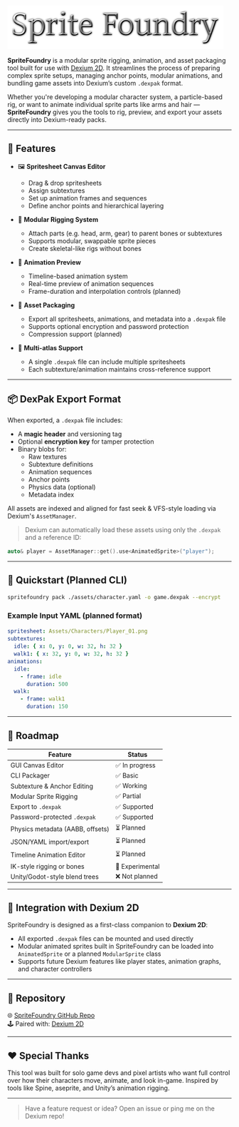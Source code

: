 ![SpriteFoundry Logo](SpriteFoundry_logo.png)


**SpriteFoundry** is a modular sprite rigging, animation, and asset packaging tool built for use with [Dexium 2D](https://github.com/Dextron12/Dexium2D). It streamlines the process of preparing complex sprite setups, managing anchor points, modular animations, and bundling game assets into Dexium’s custom `.dexpak` format.

Whether you're developing a modular character system, a particle-based rig, or want to animate individual sprite parts like arms and hair — **SpriteFoundry** gives you the tools to rig, preview, and export your assets directly into Dexium-ready packs.

---

## 🧰 Features

- 🖼 **Spritesheet Canvas Editor**
  - Drag & drop spritesheets
  - Assign subtextures
  - Set up animation frames and sequences
  - Define anchor points and hierarchical layering

- 🧩 **Modular Rigging System**
  - Attach parts (e.g. head, arm, gear) to parent bones or subtextures
  - Supports modular, swappable sprite pieces
  - Create skeletal-like rigs without bones

- 🧠 **Animation Preview**
  - Timeline-based animation system
  - Real-time preview of animation sequences
  - Frame-duration and interpolation controls (planned)

- 🔐 **Asset Packaging**
  - Export all spritesheets, animations, and metadata into a `.dexpak` file
  - Supports optional encryption and password protection
  - Compression support (planned)

- 🔁 **Multi-atlas Support**
  - A single `.dexpak` file can include multiple spritesheets
  - Each subtexture/animation maintains cross-reference support

---

## 📦 DexPak Export Format

When exported, a `.dexpak` file includes:

- A **magic header** and versioning tag
- Optional **encryption key** for tamper protection
- Binary blobs for:
  - Raw textures
  - Subtexture definitions
  - Animation sequences
  - Anchor points
  - Physics data (optional)
  - Metadata index

All assets are indexed and aligned for fast seek & VFS-style loading via Dexium's `AssetManager`.

> Dexium can automatically load these assets using only the `.dexpak` and a reference ID:
```cpp
auto& player = AssetManager::get().use<AnimatedSprite>("player");
```

---

## 🚀 Quickstart (Planned CLI)

```bash
spritefoundry pack ./assets/character.yaml -o game.dexpak --encrypt
```

### Example Input YAML (planned format)
```yaml
spritesheet: Assets/Characters/Player_01.png
subtextures:
  idle: { x: 0, y: 0, w: 32, h: 32 }
  walk1: { x: 32, y: 0, w: 32, h: 32 }
animations:
  idle:
    - frame: idle
      duration: 500
  walk:
    - frame: walk1
      duration: 150
```

---

## 📅 Roadmap

| Feature                             | Status       |
|------------------------------------|--------------|
| GUI Canvas Editor                  | ✅ In progress |
| CLI Packager                       | ✅ Basic       |
| Subtexture & Anchor Editing        | ✅ Working     |
| Modular Sprite Rigging             | ✅ Partial     |
| Export to `.dexpak`                | ✅ Supported   |
| Password-protected `.dexpak`       | ✅ Supported   |
| Physics metadata (AABB, offsets)   | ⏳ Planned     |
| JSON/YAML import/export            | ⏳ Planned     |
| Timeline Animation Editor          | ⏳ Planned     |
| IK-style rigging or bones          | 🧪 Experimental |
| Unity/Godot-style blend trees      | ❌ Not planned |

---

## 📎 Integration with Dexium 2D

SpriteFoundry is designed as a first-class companion to **Dexium 2D**:

- All exported `.dexpak` files can be mounted and used directly
- Modular animated sprites built in SpriteFoundry can be loaded into `AnimatedSprite` or a planned `ModularSprite` class
- Supports future Dexium features like player states, animation graphs, and character controllers

---

## 📁 Repository

🌐 [SpriteFoundry GitHub Repo](https://github.com/Dextron12/SpriteFoundry)  
🕹 Paired with: [Dexium 2D](https://github.com/Dextron12/Dexium2D)

---

## ❤️ Special Thanks

This tool was built for solo game devs and pixel artists who want full control over how their characters move, animate, and look in-game. Inspired by tools like Spine, aseprite, and Unity’s animation rigging.

---

> Have a feature request or idea? Open an issue or ping me on the Dexium repo!
